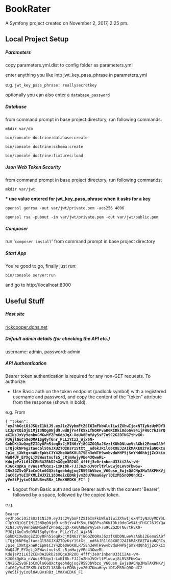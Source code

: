 # BookRater

A Symfony project created on November 2, 2017, 2:25 pm.

## Local Project Setup

##### Parameters
copy parameters.yml.dist to config folder as parameters.yml

enter anything you like into jwt_key_pass_phrase in parameters.yml

e.g. `jwt_key_pass_phrase: reallysecretkey`

optionally you can also enter a `database_password`

##### Database
from command prompt in base project directory, run following commands:

`mkdir var/db`

`bin/console doctrine:database:create`

`bin/console doctrine:schema:create`

`bin/console doctrine:fixtures:load`

##### Json Web Token Security
from command prompt in base project directory, run following commands:

`mkdir var/jwt`

**\* use value entered for jwt_key_pass_phrase when it asks for a key**

`openssl genrsa -out var/jwt/private.pem -aes256 4096`


`openssl rsa -pubout -in var/jwt/private.pem -out var/jwt/public.pem`

##### Composer

run '`composer install`' from command prompt in base project directory

##### Start App
You're good to go, finally just run: 

`bin/console server:run`

and go to http://localhost:8000

## Useful Stuff
##### Host site
[rickcooper.ddns.net](rickcooper.ddns.net)

##### Default admin details (for checking the API etc.)

username: admin, password: admin

##### API Authentication
Bearer token authentication is required for any non-GET requests. To authorize:
 
- Use Basic auth on the token endpoint (padlock symbol) with a registered username and password, and copy the content of the "token" attribute from the response (shown in bold).

e.g. From

`{
    "token": "`**`eyJhbGciOiJSUzI1NiJ9.eyJ1c2VybmFtZSI6ImFkbWluIiwiZXhwIjoxNTIyNzUyMDY3LCJpYXQiOjE1MjI3NDg0Njd9.wdBjYv4fK5xLfNQRPvaR6KIDki0doGv94ijFHGC76JSYQaXINsJxVy9enbuGMGwHfZPn6dpJqX-XeUA8EmYAy5sF7u9C2G2DTNG7tHvX0-PJGjlGuCn9eDMA1Sg0yf6nr_PLLzYIz2_Wjx6N-GohDKiXwQogEZIDy8Fn5ieqRxCjMIN6zYj8GGZOQRaJ6zzfKUbDNLweVsAGbi2EemuSA9fLTQjOkNP6g2taecGl58GJXUZTQzKsY1StXt__nd6kJR1l08X8EJ2AIkMAKE8ZTAiuNQRCsJp1e_iXWtgxnWKcEpWsC3Y42beOW6K8LR75En3eWTH9wvbvduHHP9jSmYHd0hbjjZcXkixWuQ4UF_EYXgLjXEWwstnufsS_cRjmHwjyVEe43OweRL-KdujePz1L6i2CEN3A2BkD2sXQge3R2OO_4fffj3e0rinbenU33ii2As-vW-KJG0kQpKa_nVWusMfUqx1-LxKI8k-FJJJnZHoJVOrltPlwLwj8LRV8FbwGw-CNv2GZSvQF1oCmOlo6GQXctgebhdgjoq7R593bVbzo_V60usn_EwjsQACNp3MaTAKPHKVjJaC6CyYuIIPXMLiWJXZL1830eicEDNkjvmZ0U7Kma6eyrlDIzMS5nQ9OndC2-yVeSiFjyioQlOAUBvsRBz_1MmXHEDK6_FI`**`"
}`

- Logout from Basic auth and use Bearer auth with the content 'Bearer', followed by a space, followed by the copied token.

e.g.

`Bearer eyJhbGciOiJSUzI1NiJ9.eyJ1c2VybmFtZSI6ImFkbWluIiwiZXhwIjoxNTIyNzUyMDY3LCJpYXQiOjE1MjI3NDg0Njd9.wdBjYv4fK5xLfNQRPvaR6KIDki0doGv94ijFHGC76JSYQaXINsJxVy9enbuGMGwHfZPn6dpJqX-XeUA8EmYAy5sF7u9C2G2DTNG7tHvX0-PJGjlGuCn9eDMA1Sg0yf6nr_PLLzYIz2_Wjx6N-GohDKiXwQogEZIDy8Fn5ieqRxCjMIN6zYj8GGZOQRaJ6zzfKUbDNLweVsAGbi2EemuSA9fLTQjOkNP6g2taecGl58GJXUZTQzKsY1StXt__nd6kJR1l08X8EJ2AIkMAKE8ZTAiuNQRCsJp1e_iXWtgxnWKcEpWsC3Y42beOW6K8LR75En3eWTH9wvbvduHHP9jSmYHd0hbjjZcXkixWuQ4UF_EYXgLjXEWwstnufsS_cRjmHwjyVEe43OweRL-KdujePz1L6i2CEN3A2BkD2sXQge3R2OO_4fffj3e0rinbenU33ii2As-vW-KJG0kQpKa_nVWusMfUqx1-LxKI8k-FJJJnZHoJVOrltPlwLwj8LRV8FbwGw-CNv2GZSvQF1oCmOlo6GQXctgebhdgjoq7R593bVbzo_V60usn_EwjsQACNp3MaTAKPHKVjJaC6CyYuIIPXMLiWJXZL1830eicEDNkjvmZ0U7Kma6eyrlDIzMS5nQ9OndC2-yVeSiFjyioQlOAUBvsRBz_1MmXHEDK6_FI`